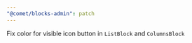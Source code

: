 ```yaml
---
"@comet/blocks-admin": patch
---
```


Fix color for visible icon button in `ListBlock` and `ColumnsBlock`
